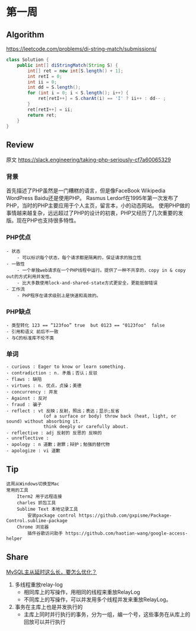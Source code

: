 # 第一周

## Algorithm
https://leetcode.com/problems/di-string-match/submissions/
```java
class Solution {
    public int[] diStringMatch(String S) {
        int[] ret = new int[S.length() + 1];
        int retI = 0;
        int ii = 0;
        int dd = S.length();
        for (int i = 0; i < S.length(); i++) {
            ret[retI++] = S.charAt(i) == 'I' ? ii++ : dd-- ;
        }
        ret[retI++] = ii;
        return ret;
    }
}
```
## Review
原文 https://slack.engineering/taking-php-seriously-cf7a60065329

### 背景
首先描述了PHP虽然是一门糟糕的语言，但是像FaceBook Wikipedia WordPress Baidu还是使用PHP。
Rasmus Lerdorf在1995年第一次发布了PHP，当时的PHP主要应用于个人主页，留言本，小的动态网站。
使用PHP做的事情越来越复杂，远远超过了PHP的设计的初衷，PHP又经历了几次重要的发版。现在PHP也支持很多特性。

### PHP优点
    - 状态
        - 可以标识每个状态，每个请求都是隔离的，保证请求的独立性
    - 一致性
        - 一个单独web请求在一个PHP线程中运行。提供了一种不共享的，copy in & copy out的方式利用并发性。
        - 比大多数使用lock-and-shared-state方式更安全，更能抵御错误
    - 工作流
        - PHP程序在请求级别上是快速和高效的。
### PHP缺点
    - 类型转化 123 == “123foo” true  but 0123 == "0123foo"  false
    - 引用和语义 前后不一致
    - 与C的标准库不伦不类

### 单词
    - curious : Eager to know or learn something.
    - contradiction : n. 矛盾；否认；反驳
    - flaws : 缺陷
    - virtues : n. 优点，贞操；美德
    - concurrency : 并发
    - Against : 反对
    - fraud : 骗子
    - reflect : vt 反映；反射，照出；表达；显示;反省
                  (of a surface or body) throw back (heat, light, or sound) without absorbing it.
                  think deeply or carefully about.
    - reflective : adj 反射的 反思的 反映的
    - unreflective :
    - apology : n 道歉；谢罪；辩护；勉强的替代物
    - apologize : vi 道歉


## Tip
    这周从Windows切换至Mac
    常用的工具
        Iterm2 用于远程连接
        charles 抓包工具
        Sublime Text 本地记录工具
            安装package control https://github.com/gxpisme/Package-Control.sublime-package
        Chrome 浏览器
            插件谷歌访问助手 https://github.com/haotian-wang/google-access-helper
## Share
<a href="https://mp.weixin.qq.com/s/pP2f7CYbT7ftM0tvk9c4mQ">MySQL主从延时这么长，要怎么优化？</a>
1. 多线程重放relay-log
    * 相同库上的写操作，用相同的线程来重放RelayLog
    * 不同库上的写操作，可以并发用多个线程并发来重放RelayLog。
2. 事务在主库上也是并发执行的
    * 主库上同时并行执行的事务，分为一组，编一个号，这些事务在从库上的回放可以并行执行
